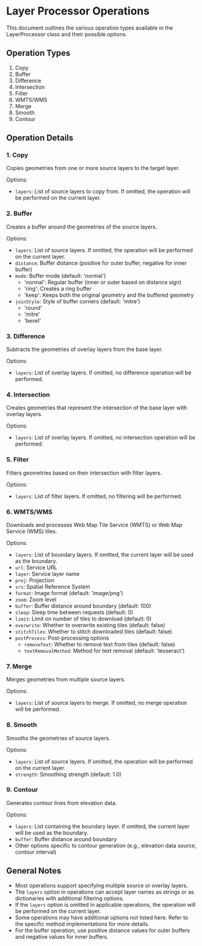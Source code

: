 # Layer Processor Operations

This document outlines the various operation types available in the LayerProcessor class and their possible options.

## Operation Types

1. Copy
2. Buffer
3. Difference
4. Intersection
5. Filter
6. WMTS/WMS
7. Merge
8. Smooth
9. Contour

## Operation Details

### 1. Copy
Copies geometries from one or more source layers to the target layer.

Options:
- `layers`: List of source layers to copy from. If omitted, the operation will be performed on the current layer.

### 2. Buffer
Creates a buffer around the geometries of the source layers.

Options:
- `layers`: List of source layers. If omitted, the operation will be performed on the current layer.
- `distance`: Buffer distance (positive for outer buffer, negative for inner buffer)
- `mode`: Buffer mode (default: 'normal')
  - 'normal': Regular buffer (inner or outer based on distance sign)
  - 'ring': Creates a ring buffer
  - 'keep': Keeps both the original geometry and the buffered geometry
- `joinStyle`: Style of buffer corners (default: 'mitre')
  - 'round'
  - 'mitre'
  - 'bevel'

### 3. Difference
Subtracts the geometries of overlay layers from the base layer.

Options:
- `layers`: List of overlay layers. If omitted, no difference operation will be performed.

### 4. Intersection
Creates geometries that represent the intersection of the base layer with overlay layers.

Options:
- `layers`: List of overlay layers. If omitted, no intersection operation will be performed.

### 5. Filter
Filters geometries based on their intersection with filter layers.

Options:
- `layers`: List of filter layers. If omitted, no filtering will be performed.

### 6. WMTS/WMS
Downloads and processes Web Map Tile Service (WMTS) or Web Map Service (WMS) tiles.

Options:
- `layers`: List of boundary layers. If omitted, the current layer will be used as the boundary.
- `url`: Service URL
- `layer`: Service layer name
- `proj`: Projection
- `srs`: Spatial Reference System
- `format`: Image format (default: 'image/png')
- `zoom`: Zoom level
- `buffer`: Buffer distance around boundary (default: 100)
- `sleep`: Sleep time between requests (default: 0)
- `limit`: Limit on number of tiles to download (default: 0)
- `overwrite`: Whether to overwrite existing tiles (default: false)
- `stitchTiles`: Whether to stitch downloaded tiles (default: false)
- `postProcess`: Post-processing options
  - `removeText`: Whether to remove text from tiles (default: false)
  - `textRemovalMethod`: Method for text removal (default: 'tesseract')

### 7. Merge
Merges geometries from multiple source layers.

Options:
- `layers`: List of source layers to merge. If omitted, no merge operation will be performed.

### 8. Smooth
Smooths the geometries of source layers.

Options:
- `layers`: List of source layers. If omitted, the operation will be performed on the current layer.
- `strength`: Smoothing strength (default: 1.0)

### 9. Contour
Generates contour lines from elevation data.

Options:
- `layers`: List containing the boundary layer. If omitted, the current layer will be used as the boundary.
- `buffer`: Buffer distance around boundary
- Other options specific to contour generation (e.g., elevation data source, contour interval)

## General Notes

- Most operations support specifying multiple source or overlay layers.
- The `layers` option in operations can accept layer names as strings or as dictionaries with additional filtering options.
- If the `layers` option is omitted in applicable operations, the operation will be performed on the current layer.
- Some operations may have additional options not listed here. Refer to the specific method implementations for more details.
- For the buffer operation, use positive distance values for outer buffers and negative values for inner buffers.

